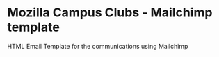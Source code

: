 # Mozilla Campus Clubs - Mailchimp template
HTML Email Template for the communications using Mailchimp
